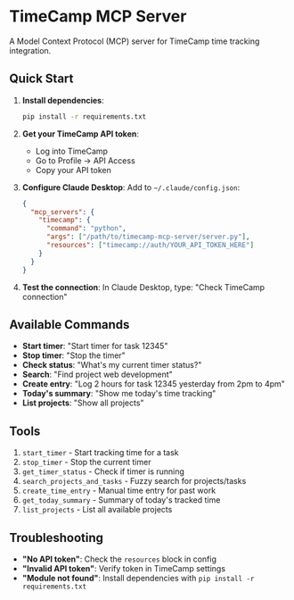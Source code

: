 # TimeCamp MCP Server

A Model Context Protocol (MCP) server for TimeCamp time tracking integration.

## Quick Start

1. **Install dependencies**:
   ```bash
   pip install -r requirements.txt
   ```

2. **Get your TimeCamp API token**:
   - Log into TimeCamp
   - Go to Profile → API Access
   - Copy your API token

3. **Configure Claude Desktop**:
   Add to `~/.claude/config.json`:
   ```json
   {
     "mcp_servers": {
       "timecamp": {
         "command": "python",
         "args": ["/path/to/timecamp-mcp-server/server.py"],
         "resources": ["timecamp://auth/YOUR_API_TOKEN_HERE"]
       }
     }
   }
   ```

4. **Test the connection**:
   In Claude Desktop, type: "Check TimeCamp connection"

## Available Commands

- **Start timer**: "Start timer for task 12345"
- **Stop timer**: "Stop the timer"
- **Check status**: "What's my current timer status?"
- **Search**: "Find project web development"
- **Create entry**: "Log 2 hours for task 12345 yesterday from 2pm to 4pm"
- **Today's summary**: "Show me today's time tracking"
- **List projects**: "Show all projects"

## Tools

1. `start_timer` - Start tracking time for a task
2. `stop_timer` - Stop the current timer
3. `get_timer_status` - Check if timer is running
4. `search_projects_and_tasks` - Fuzzy search for projects/tasks
5. `create_time_entry` - Manual time entry for past work
6. `get_today_summary` - Summary of today's tracked time
7. `list_projects` - List all available projects

## Troubleshooting

- **"No API token"**: Check the `resources` block in config
- **"Invalid API token"**: Verify token in TimeCamp settings
- **"Module not found"**: Install dependencies with `pip install -r requirements.txt`
